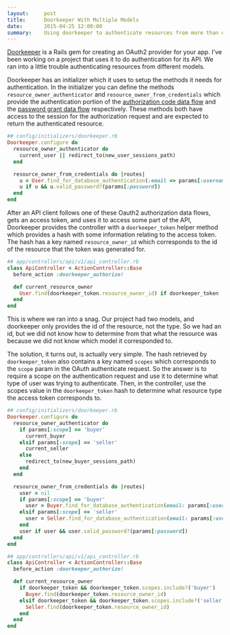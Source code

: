```yaml
---
layout:     post
title:      Doorkeeper With Multiple Models
date:       2015-04-25 12:00:00
summary:    Using doorkeeper to authenticate resources from more than one model
---
```


[Doorkeeper](https://github.com/doorkeeper-gem/doorkeeper) is a Rails gem for creating an OAuth2 provider for your app.
I've been working on a project that uses it to do authentication for its API.
We ran into a little trouble authenticating resources from different models.

Doorkeeper has an initializer which it uses to setup the methods it needs for authentication.
In the initializer you can define the methods `resource_owner_authenticator` and `resource_owner_from_credentials` which
provide the authentication portion of the [authorization code data flow](https://aaronparecki.com/articles/2012/07/29/1/oauth2-simplified#web-server-apps)
and the [password grant data flow](https://aaronparecki.com/articles/2012/07/29/1/oauth2-simplified#others) respectively.
These methods both have access to the session for the authorization request and are expected to return the authenticated resource.

```ruby
## config/initializers/doorkeeper.rb
Doorkeeper.configure do
  resource_owner_authenticator do
    current_user || redirect_to(new_user_sessions_path)
  end

  resource_owner_from_credentials do |routes|
    u = User.find_for_database_authentication(:email => params[:username])
    u if u && u.valid_password?(params[:password])
  end
end
```

After an API client follows one of these Oauth2 authorization data flows, gets an access token, and uses it to access some part of the API,
Doorkeeper provides the controller with a `doorkeeper_token` helper method which provides a hash with some information relating to the access token.
The hash has a key named `resource_owner_id` which corresponds to the id of the resource that the token was generated for.

```ruby
## app/controllers/api/v1/api_controller.rb
class ApiController < ActionController::Base
  before_action :doorkeeper_authorize!

  def current_resource_owner
    User.find(doorkeeper_token.resource_owner_id) if doorkeeper_token
  end
end
```

This is where we ran into a snag.
Our project had two models, and doorkeeper only provides the id of the resource, not the type.
So we had an id, but we did not know how to determine from that what the resource was because we
did not know which model it corresponded to.

The solution, it turns out, is actually very simple.
The hash retrieved by `doorkeeper_token` also contains a key named `scopes` which corresponds to the `scope` param in the OAuth authenticate request.
So the answer is to require a scope on the authentication request and use it to determine what type of user was trying to authenticate.
Then, in the controller, use the scopes value in the `doorkeeper_token` hash to determine what resource type the access token corresponds to.

```ruby
## config/initializers/doorkeeper.rb
Doorkeeper.configure do
  resource_owner_authenticator do
    if params[:scope] == 'buyer'
      current_buyer
    elsif params[:scope] == 'seller'
      current_seller
    else
      redirect_to(new_buyer_sessions_path)
    end
  end

  resource_owner_from_credentials do |routes|
    user = nil
    if params[:scope] == 'buyer'
      user = Buyer.find_for_database_authentication(email: params[:username])
    elsif params[:scope] == 'seller'
      user = Seller.find_for_database_authentication(email: params[:username])
    end
    user if user && user.valid_password?(params[:password])
  end
end

## app/controllers/api/v1/api_controller.rb
class ApiController < ActionController::Base
  before_action :doorkeeper_authorize!

  def current_resource_owner
    if doorkeeper_token && doorkeeper_token.scopes.include?('buyer')
      Buyer.find(doorkeeper_token.resource_owner_id)
    elsif doorkeeper_token && doorkeeper_token.scopes.include?('seller')
      Seller.find(doorkeeper_token.resource_owner_id)
    end
  end
end
```
